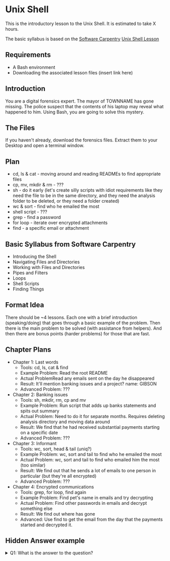 # Unix Shell

This is the introductory lesson to the Unix Shell. It is estimated to take X hours.

The basic syllabus is based on the [Software Carpentry](https://software-carpentry.org) [Unix Shell Lesson](https://swcarpentry.github.io/shell-novice/)

## Requirements

- A Bash environment
- Downloading the associated lesson files (insert link here)

## Introduction

You are a digital forensics expert. 
The mayor of TOWNNAME has gone missing. 
The police suspect that the contents of his laptop may reveal what happened to him.
Using Bash, you are going to solve this mystery.

## The Files

If you haven't already, download the forensics files. Extract them to your Desktop and open a terminal window.

## Plan
- cd, ls & cat - moving around and reading READMEs to find appropriate files
- cp, mv, mkdir & rm - ???
- sh - do it early (let's create silly scripts with idiot requirements like they need the file to be in the same directory, and they need the analysis folder to be deleted, or they need a folder created)
- wc & sort - find who he emailed the most
- shell script - ???
- grep - find a password
- for loop - iterate over encrypted attachments
- find - a specific email or attachment

## Basic Syllabus from Software Carpentry
- Introducing the Shell
- Navigating Files and Directories
- Working with Files and Directories
- Pipes and Filters
- Loops
- Shell Scripts
- Finding Things

## Format Idea

There should be ~4 lessons. Each one with a brief introduction (speaking/doing) that goes through a basic example of the problem. Then there is the main problem to be solved (with assistance from helpers). And then there are bonus points (harder problems) for those that are fast.

## Chapter Plans
- Chapter 1: Last words
  - Tools: cd, ls, cat & find
  - Example Problem: Read the root README
  - Actual ProblemRead any emails sent on the day he disappeared
  - Result: It'll mention banking issues and a project? name: GIBSON
  - Advanced Problem: ???
- Chapter 2: Banking issues
  - Tools: sh, mkdir, rm, cp and mv
  - Example Problem: Run script that adds up banks statements and spits out summary
  - Actual Problem: Need to do it for separate months. Requires deleting analysis directory and moving data around
  - Result: We find that he had received substantial payments starting on a specific date
  - Advanced Problem: ???
- Chapter 3: Informant
  - Tools: wc, sort, head & tail (uniq?)
  - Example Problem: wc, sort and tail to find who he emailed the most
  - Actual Problem: wc, sort and tail to find who emailed him the most (too similar)
  - Result: We find out that he sends a lot of emails to one person in particular (but they're all encrypted)
  - Advanced Problem: ???
- Chapter 4: Encrypted communications
  - Tools: grep, for loop, find again
  - Example Problem: Find pet's name in emails and try decrypting
  - Actual Problem: Find other passwords in emails and decrypt something else
  - Result: We find out where has gone
  - Advanced: Use find to get the email from the day that the payments started and decrypted it.

## Hidden Answer example

<details> 
  <summary>Q1: What is the answer to the question? </summary>
   42
</details>

